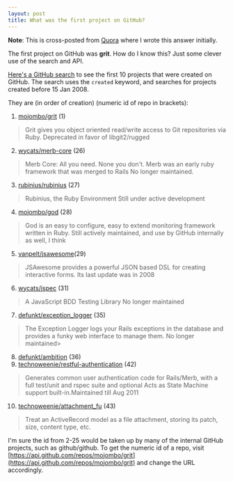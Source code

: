 ```yaml
---
layout: post
title: What was the first project on GitHub?
---
```

**Note**: This is cross-posted from [Quora](http://qr.ae/CW76f) where I wrote this answer initially.

The first project on GitHub was **grit**. How do I know this? Just some clever use of the search and API.

[Here's a GitHub search](https://github.com/search?q=created%3A%3C2008-01-15&amp;type=Repositories&amp;ref=searchresults) to see the first 10 projects that were created on GitHub. The search uses the `created` keyword, and searches for projects created before 15 Jan 2008.

They are (in order of creation) (numeric id of repo in brackets): 

1.  [mojombo/grit](https://github.com/mojombo/grit) (1)
> Grit gives you object oriented read/write access to Git repositories via Ruby.
> Deprecated in favor of libgit2/rugged
2.  [wycats/merb-core](https://github.com/wycats/merb-core) (26)
> Merb Core: All you need. None you don't.
> Merb was an early ruby framework that was merged to Rails
> No longer maintained.
3.  [rubinius/rubinius](https://github.com/rubinius/rubinius) (27)
> Rubinius, the Ruby Environment
> Still under active development
4.  [mojombo/god](https://github.com/mojombo/god) (28)
> God is an easy to configure, easy to extend monitoring framework written in Ruby.
> Still actively maintained, and use by GitHub internally as well, I think
5.  [vanpelt/jsawesome](https://github.com/vanpelt/jsawesome)(29)
> JSAwesome provides a powerful JSON based DSL for creating interactive forms.
> Its last update was in 2008
6.  [wycats/jspec](https://github.com/wycats/jspec) (31)
> A JavaScript BDD Testing Library
> No longer maintained
7.  [defunkt/exception_logger](https://github.com/defunkt/exception_logger) (35)
> The Exception Logger logs your Rails exceptions in the database and provides a funky web interface to manage them.
> No longer maintained> 
8.  [defunkt/ambition](https://github.com/defunkt/ambition) (36)
9.  [technoweenie/restful-authentication](https://github.com/technoweenie/restful-authentication) (42)
> Generates common user authentication code for Rails/Merb, with a full test/unit and rspec suite and optional Acts as State Machine support built-in.Maintained till Aug 2011
10.  [technoweenie/attachment_fu](https://github.com/technoweenie/attachment_fu) (43)
> Treat an ActiveRecord model as a file attachment, storing its patch, size, content type, etc.

I'm sure the id from 2-25 would be taken up by many of the internal GitHub projects, such as github/github. To get the numeric id of a repo, visit [https://api.github.com/repos/mojombo/grit](https://api.github.com/repos/mojombo/grit) and change the URL accordingly.